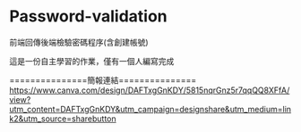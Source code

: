 # Password-validation
前端回傳後端檢驗密碼程序(含創建帳號)

這是一份自主學習的作業，僅有一個人編寫完成


===============簡報連結===============
https://www.canva.com/design/DAFTxgGnKDY/5815nqrGnz5r7qqQQ8XFfA/view?utm_content=DAFTxgGnKDY&utm_campaign=designshare&utm_medium=link2&utm_source=sharebutton
